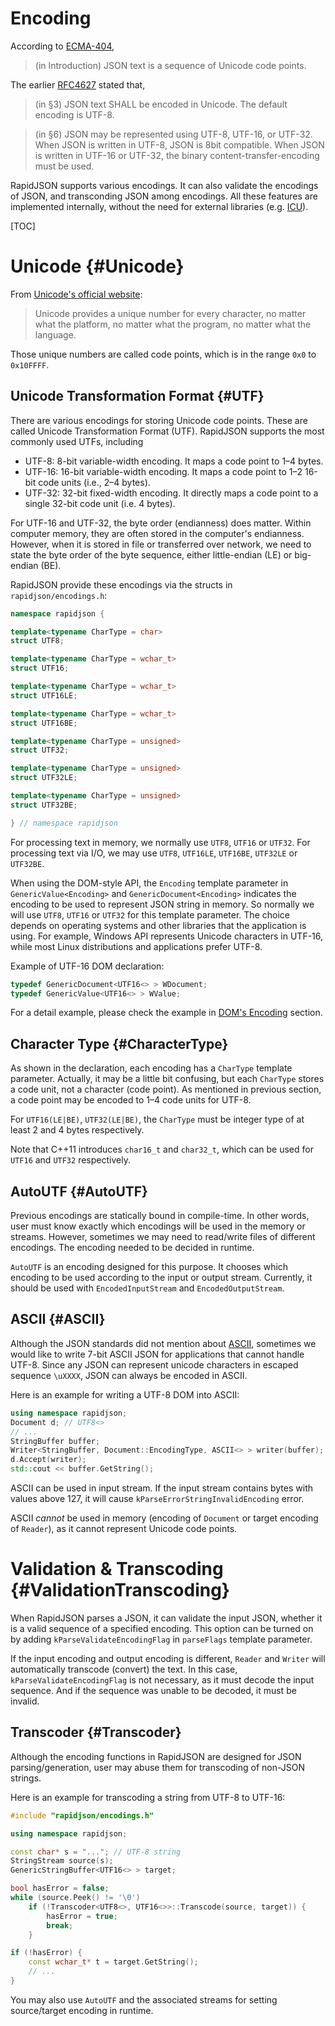 # Encoding

According to [ECMA-404](http://www.ecma-international.org/publications/files/ECMA-ST/ECMA-404.pdf),

> (in Introduction) JSON text is a sequence of Unicode code points.

The earlier [RFC4627](http://www.ietf.org/rfc/rfc4627.txt) stated that,

> (in §3) JSON text SHALL be encoded in Unicode.  The default encoding is UTF-8.

> (in §6) JSON may be represented using UTF-8, UTF-16, or UTF-32. When JSON is written in UTF-8, JSON is 8bit compatible.  When JSON is written in UTF-16 or UTF-32, the binary content-transfer-encoding must be used.

RapidJSON supports various encodings. It can also validate the encodings of JSON, and transconding JSON among encodings. All these features are implemented internally, without the need for external libraries (e.g. [ICU](http://site.icu-project.org/)).

[TOC]

# Unicode {#Unicode}
From [Unicode's official website](http://www.unicode.org/standard/WhatIsUnicode.html):
> Unicode provides a unique number for every character, 
> no matter what the platform,
> no matter what the program,
> no matter what the language.

Those unique numbers are called code points, which is in the range `0x0` to `0x10FFFF`.

## Unicode Transformation Format {#UTF}

There are various encodings for storing Unicode code points. These are called Unicode Transformation Format (UTF). RapidJSON supports the most commonly used UTFs, including

* UTF-8: 8-bit variable-width encoding. It maps a code point to 1–4 bytes.
* UTF-16: 16-bit variable-width encoding. It maps a code point to 1–2 16-bit code units (i.e., 2–4 bytes).
* UTF-32: 32-bit fixed-width encoding. It directly maps a code point to a single 32-bit code unit (i.e. 4 bytes).

For UTF-16 and UTF-32, the byte order (endianness) does matter. Within computer memory, they are often stored in the computer's endianness. However, when it is stored in file or transferred over network, we need to state the byte order of the byte sequence, either little-endian (LE) or big-endian (BE). 

RapidJSON provide these encodings via the structs in `rapidjson/encodings.h`:

~~~~~~~~~~cpp
namespace rapidjson {

template<typename CharType = char>
struct UTF8;

template<typename CharType = wchar_t>
struct UTF16;

template<typename CharType = wchar_t>
struct UTF16LE;

template<typename CharType = wchar_t>
struct UTF16BE;

template<typename CharType = unsigned>
struct UTF32;

template<typename CharType = unsigned>
struct UTF32LE;

template<typename CharType = unsigned>
struct UTF32BE;

} // namespace rapidjson
~~~~~~~~~~

For processing text in memory, we normally use `UTF8`, `UTF16` or `UTF32`. For processing text via I/O, we may use `UTF8`, `UTF16LE`, `UTF16BE`, `UTF32LE` or `UTF32BE`.

When using the DOM-style API, the `Encoding` template parameter in `GenericValue<Encoding>` and `GenericDocument<Encoding>` indicates the encoding to be used to represent JSON string in memory. So normally we will use `UTF8`, `UTF16` or `UTF32` for this template parameter. The choice depends on operating systems and other libraries that the application is using. For example, Windows API represents Unicode characters in UTF-16, while most Linux distributions and applications prefer UTF-8.

Example of UTF-16 DOM declaration:

~~~~~~~~~~cpp
typedef GenericDocument<UTF16<> > WDocument;
typedef GenericValue<UTF16<> > WValue;
~~~~~~~~~~

For a detail example, please check the example in [DOM's Encoding](doc/stream.md) section.

## Character Type {#CharacterType}

As shown in the declaration, each encoding has a `CharType` template parameter. Actually, it may be a little bit confusing, but each `CharType` stores a code unit, not a character (code point). As mentioned in previous section, a code point may be encoded to 1–4 code units for UTF-8.

For `UTF16(LE|BE)`, `UTF32(LE|BE)`, the `CharType` must be integer type of at least 2 and 4 bytes  respectively.

Note that C++11 introduces `char16_t` and `char32_t`, which can be used for `UTF16` and `UTF32` respectively.

## AutoUTF {#AutoUTF}

Previous encodings are statically bound in compile-time. In other words, user must know exactly which encodings will be used in the memory or streams. However, sometimes we may need to read/write files of different encodings. The encoding needed to be decided in runtime.

`AutoUTF` is an encoding designed for this purpose. It chooses which encoding to be used according to the input or output stream. Currently, it should be used with `EncodedInputStream` and `EncodedOutputStream`.

## ASCII {#ASCII}

Although the JSON standards did not mention about [ASCII](http://en.wikipedia.org/wiki/ASCII), sometimes we would like to write 7-bit ASCII JSON for applications that cannot handle UTF-8. Since any JSON can represent unicode characters in escaped sequence `\uXXXX`, JSON can always be encoded in ASCII.

Here is an example for writing a UTF-8 DOM into ASCII:

~~~~~~~~~~cpp
using namespace rapidjson;
Document d; // UTF8<>
// ...
StringBuffer buffer;
Writer<StringBuffer, Document::EncodingType, ASCII<> > writer(buffer);
d.Accept(writer);
std::cout << buffer.GetString();
~~~~~~~~~~

ASCII can be used in input stream. If the input stream contains bytes with values above 127, it will cause `kParseErrorStringInvalidEncoding` error.

ASCII *cannot* be used in memory (encoding of `Document` or target encoding of `Reader`), as it cannot represent Unicode code points.

# Validation & Transcoding {#ValidationTranscoding}

When RapidJSON parses a JSON, it can validate the input JSON, whether it is a valid sequence of a specified encoding. This option can be turned on by adding `kParseValidateEncodingFlag` in `parseFlags` template parameter.

If the input encoding and output encoding is different, `Reader` and `Writer` will automatically transcode (convert) the text. In this case, `kParseValidateEncodingFlag` is not necessary, as it must decode the input sequence. And if the sequence was unable to be decoded, it must be invalid.

## Transcoder {#Transcoder}

Although the encoding functions in RapidJSON are designed for JSON parsing/generation, user may abuse them for transcoding of non-JSON strings.

Here is an example for transcoding a string from UTF-8 to UTF-16:

~~~~~~~~~~cpp
#include "rapidjson/encodings.h"

using namespace rapidjson;

const char* s = "..."; // UTF-8 string
StringStream source(s);
GenericStringBuffer<UTF16<> > target;

bool hasError = false;
while (source.Peek() != '\0')
    if (!Transcoder<UTF8<>, UTF16<>>::Transcode(source, target)) {
        hasError = true;
        break;
    }

if (!hasError) {
    const wchar_t* t = target.GetString();
    // ...
}
~~~~~~~~~~

You may also use `AutoUTF` and the associated streams for setting source/target encoding in runtime.
